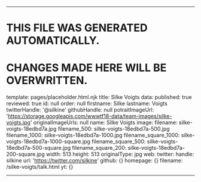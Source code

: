 ----

# THIS FILE WAS GENERATED AUTOMATICALLY.
# CHANGES MADE HERE WILL BE OVERWRITTEN.

template: pages/placeholder.html.njk
title: Silke Voigts
data:
  published: true
  reviewed: true
  id: null
  order: null
  firstname: Silke
  lastname: Voigts
  twitterHandle: '@silkine'
  githubHandle: null
  potraitImageUrl: 'https://storage.googleapis.com/wwwtf18-data/team-images/silke-voigts.jpg'
  originalImageUrls: null
  name: Silke Voigts
  image:
    filename: silke-voigts-18edbd7a.jpg
    filename_500: silke-voigts-18edbd7a-500.jpg
    filename_1000: silke-voigts-18edbd7a-1000.jpg
    filename_square_1000: silke-voigts-18edbd7a-1000-square.jpg
    filename_square_500: silke-voigts-18edbd7a-500-square.jpg
    filename_square_200: silke-voigts-18edbd7a-200-square.jpg
    width: 513
    height: 513
    originalType: jpg
  web:
    twitter:
      handle: silkine
      url: 'https://twitter.com/silkine'
    github: {}
    homepage: {}
filename: /silke-voigts/talk.html
yt: {}

----

 